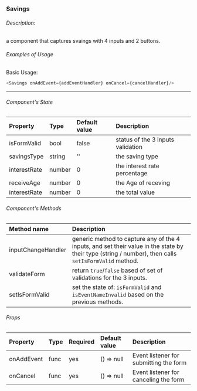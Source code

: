 ### Savings

###### Description:
a component that captures svaings with 4 inputs and 2 buttons.

###### Examples of Usage

Basic Usage:
```javascript
<Savings onAddEvent={addEventHandler} onCancel={cancelHandler}/>
```
----

###### Component's State

Property | Type | Default value | Description
:--- | :--- | :--- | :---
isFormValid|bool|false|status of the 3 inputs validation
savingsType|string|''|the saving type
interestRate|number|0|the interest rate percentage
receiveAge|number|0|the Age of receving
interestRate|number|0|the total value


###### Component's Methods

Method name | Description
:--- | :---
inputChangeHandler|generic method to capture any of the 4 inputs, and set their value in the state by their type (string / number), then calls `setIsFormValid` method.
validateForm|return `true`/`false` based of set of validations for the 3 inputs.
setIsFormValid|set the state of: `isFormValid` and `isEventNameInvalid` based on the previous methods.

###### Props

Property | Type | Required | Default value | Description
:--- | :--- | :--- | :--- | :---
onAddEvent|func|yes|() => null|Event listener for submitting the form
onCancel|func|yes|() => null|Event listener for canceling the form